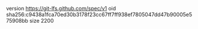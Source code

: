 version https://git-lfs.github.com/spec/v1
oid sha256:c9438a1fca70ed30b3178f23cc67ff7ff938ef7805047dd47b90005e575908bb
size 2200
